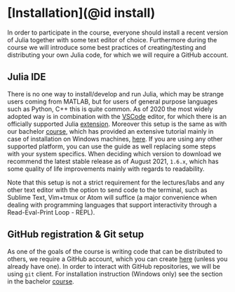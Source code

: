 # [Installation](@id install)
In order to participate in the course, everyone should install a recent version of Julia together with some text editor of choice. Furthermore during the course we will introduce some best practices of creating/testing and distributing your own Julia code, for which we will require a GitHub account.

## Julia IDE
There is no one way to install/develop and run Julia, which may be strange users coming from MATLAB, but for users of general purpose languages such as Python, C++ this is quite common. As of 2020 the most widely adopted way is in combination with the [VSCode](https://code.visualstudio.com/) editor, for which there is an officially supported Julia [extension](https://www.julia-vscode.org/). Moreover this setup is the same as with our bachelor [course](https://github.com/JuliaTeachingCTU/Julia-for-Optimization-and-Learning), which has provided an extensive tutorial mainly in case of installation on Windows machines, [here](https://juliateachingctu.github.io/Julia-for-Optimization-and-Learning/stable/installation/julia/). If you are using any other supported platform, you can use the guide as well replacing some steps with your system specifics. When deciding which version to download we recommend the latest stable release as of August 2021, `1.6.x`, which has some quality of life improvements mainly with regards to readability. 

Note that this setup is not a strict requirement for the lectures/labs and any other text editor with the option to send code to the terminal, such as Sublime Text, Vim+tmux or Atom will suffice (a major convenience when dealing with programming languages that support interactivity through a Read-Eval-Print Loop - REPL).

## GitHub registration & Git setup
As one of the goals of the course is writing code that can be distributed to others, we require a GitHub account, which you can create [here](https://github.com/) (unless you already have one). In order to interact with GitHub repositories, we will be using `git` client. For installation instruction (Windows only) see the section in the bachelor [course](https://juliateachingctu.github.io/Julia-for-Optimization-and-Learning/dev/installation/git/).
